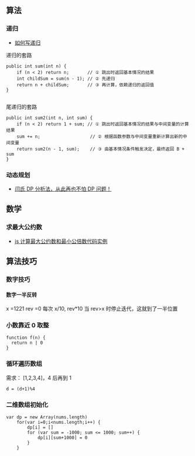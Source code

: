 ## 算法

### 递归

- [如何写递归](https://leetcode-cn.com/circle/article/koSrVI/)

递归的套路

```
public int sum(int n) {
    if (n < 2) return n;       // ① 跳出时返回基本情况的结果
    int childSum = sum(n - 1); // ② 先递归
    return n + childSum;       // ③ 再计算，依赖递归的返回值
}


```

尾递归的套路

```
public int sum2(int n, int sum) {
    if (n < 2) return 1 + sum; // ① 跳出时返回基本情况的结果与中间变量的计算结果
    sum += n;                   // ② 根据函数参数与中间变量重新计算出新的中间变量
    return sum2(n - 1, sum);    // ③ 由基本情况条件触发决定，最终返回 B + sum
}

```

### 动态规划

- [闫氏 DP 分析法，从此再也不怕 DP 问题！](https://www.bilibili.com/video/BV1X741127ZM/)

## 数学

### 求最大公约数

- [js 计算最大公约数和最小公倍数代码实例](https://www.jb51.net/article/169844.htm)

## 算法技巧

### 数字技巧

#### 数字一半反转

x =1221 rev =0 每次 x/10, rev\*10 当 rev>x 时停止迭代，这就到了一半位置

### 小数靠近 0 取整

```
function f(n) {
  return n | 0
}
```

### 循环遍历数组

需求： [1,2,3,4]，4 后再到 1

```
d = (d+1)%4
```

### 二维数组初始化

```
var dp = new Array(nums.length)
    for(var i=0;i<nums.length;i++) {
        dp[i] = []
        for (var sum = -1000; sum <= 1000; sum++) {
            dp[i][sum+1000] = 0
        }
    }
```
